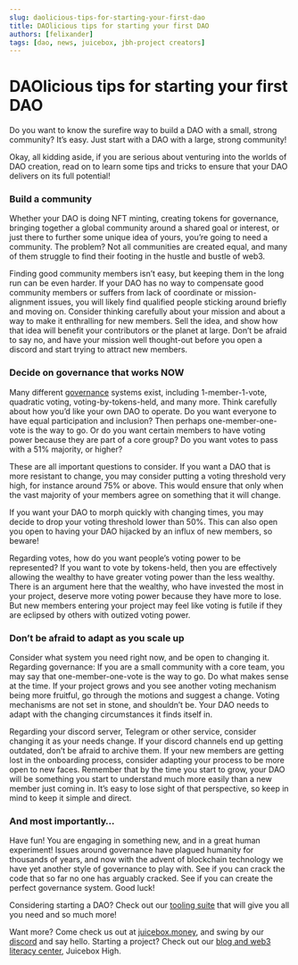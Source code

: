 ```yaml
---
slug: daolicious-tips-for-starting-your-first-dao
title: DAOlicious tips for starting your first DAO
authors: [felixander]
tags: [dao, news, juicebox, jbh-project creators]
---
```



# DAOlicious tips for starting your first DAO

Do you want to know the surefire way to build a DAO with a small, strong community? It’s easy. Just start with a DAO with a large, strong community!

Okay, all kidding aside, if you are serious about venturing into the worlds of DAO creation, read on to learn some tips and tricks to ensure that your DAO delivers on its full potential!

### Build a community

Whether your DAO is doing NFT minting, creating tokens for governance, bringing together a global community around a shared goal or interest, or just there to further some unique idea of yours, you’re going to need a community. The problem? Not all communities are created equal, and many of them struggle to find their footing in the hustle and bustle of web3.

Finding good community members isn’t easy, but keeping them in the long run can be even harder. If your DAO has no way to compensate good community members or suffers from lack of coordinate or mission-alignment issues, you will likely find qualified people sticking around briefly and moving on. Consider thinking carefully about your mission and about a way to make it enthralling for new members. Sell the idea, and show how that idea will benefit your contributors or the planet at large. Don’t be afraid to say no, and have your mission well thought-out before you open a discord and start trying to attract new members.

### Decide on governance that works NOW

Many different [governance](https://info.juicebox.money/blog/great-web3-governance-at-a-glance) systems exist, including 1-member-1-vote, quadratic voting, voting-by-tokens-held, and many more. Think carefully about how you’d like your own DAO to operate. Do you want everyone to have equal participation and inclusion? Then perhaps one-member-one-vote is the way to go. Or do you want certain members to have voting power because they are part of a core group? Do you want votes to pass with a 51% majority, or higher?

These are all important questions to consider. If you want a DAO that is more resistant to change, you may consider putting a voting threshold very high, for instance around 75% or above. This would ensure that only when the vast majority of your members agree on something that it will change.

If you want your DAO to morph quickly with changing times, you may decide to drop your voting threshold lower than 50%. This can also open you open to having your DAO hijacked by an influx of new members, so beware!

Regarding votes, how do you want people’s voting power to be represented? If you want to vote by tokens-held, then you are effectively allowing the wealthy to have greater voting power than the less wealthy. There is an argument here that the wealthy, who have invested the most in your project, deserve more voting power because they have more to lose. But new members entering your project may feel like voting is futile if they are eclipsed by others with outized voting power.

### Don’t be afraid to adapt as you scale up

Consider what system you need right now, and be open to changing it. Regarding governance: If you are a small community with a core team, you may say that one-member-one-vote is the way to go. Do what makes sense at the time. If your project grows and you see another voting mechanism being more fruitful, go through the motions and suggest a change. Voting mechanisms are not set in stone, and shouldn’t be. Your DAO needs to adapt with the changing circumstances it finds itself in.

Regarding your discord server, Telegram or other service, consider changing it as your needs change. If your discord channels end up getting outdated, don’t be afraid to archive them. If your new members are getting lost in the onboarding process, consider adapting your process to be more open to new faces. Remember that by the time you start to grow, your DAO will be something you start to understand much more easily than a new member just coming in. It’s easy to lose sight of that perspective, so keep in mind to keep it simple and direct.

### And most importantly…

Have fun! You are engaging in something new, and in a great human experiment! Issues around governance have plagued humanity for thousands of years, and now with the advent of blockchain technology we have yet another style of governance to play with. See if you can crack the code that so far no one has arguably cracked. See if you can create the perfect governance system. Good luck!

Considering starting a DAO? Check out our [tooling suite](https://info.juicebox.money/blog/juicebox-the-token-minting-powerhouse) that will give you all you need and so much more!

Want more? Come check us out at [juicebox.money](http://juicebox.money), and swing by our [discord](https://discord.gg/WKNztrUq) and say hello. Starting a project? Check out our [blog and web3 literacy center](http://info.juicebox.money), Juicebox High.
